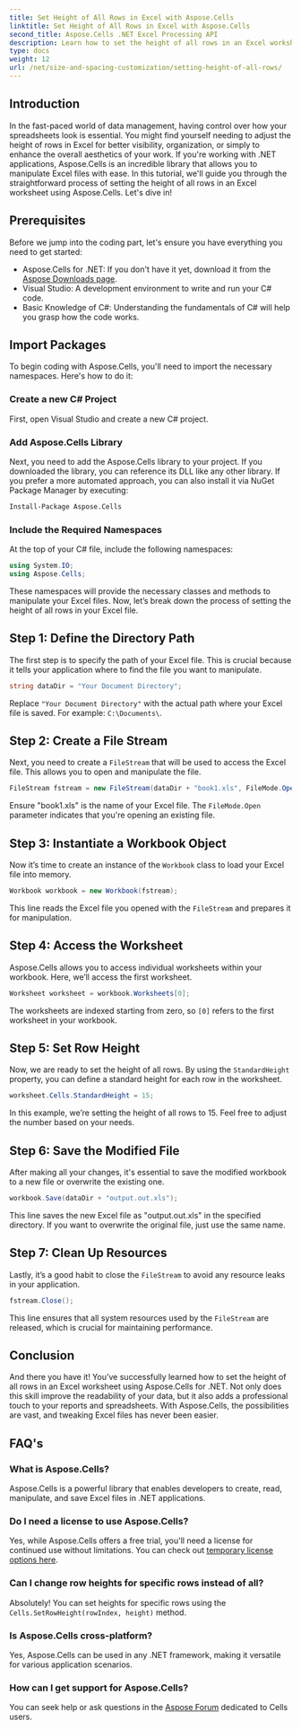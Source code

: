 ```yaml
---
title: Set Height of All Rows in Excel with Aspose.Cells
linktitle: Set Height of All Rows in Excel with Aspose.Cells
second_title: Aspose.Cells .NET Excel Processing API
description: Learn how to set the height of all rows in an Excel worksheet using Aspose.Cells for .NET with this comprehensive step-by-step tutorial
type: docs
weight: 12
url: /net/size-and-spacing-customization/setting-height-of-all-rows/
---
```

## Introduction
In the fast-paced world of data management, having control over how your spreadsheets look is essential. You might find yourself needing to adjust the height of rows in Excel for better visibility, organization, or simply to enhance the overall aesthetics of your work. If you're working with .NET applications, Aspose.Cells is an incredible library that allows you to manipulate Excel files with ease. In this tutorial, we'll guide you through the straightforward process of setting the height of all rows in an Excel worksheet using Aspose.Cells. Let's dive in!
## Prerequisites
Before we jump into the coding part, let's ensure you have everything you need to get started:
- Aspose.Cells for .NET: If you don't have it yet, download it from the [Aspose Downloads page](https://releases.aspose.com/cells/net/).
- Visual Studio: A development environment to write and run your C# code.
- Basic Knowledge of C#: Understanding the fundamentals of C# will help you grasp how the code works.
## Import Packages
To begin coding with Aspose.Cells, you'll need to import the necessary namespaces. Here's how to do it:
### Create a new C# Project
First, open Visual Studio and create a new C# project.
### Add Aspose.Cells Library
Next, you need to add the Aspose.Cells library to your project. If you downloaded the library, you can reference its DLL like any other library.
If you prefer a more automated approach, you can also install it via NuGet Package Manager by executing:
```bash
Install-Package Aspose.Cells
```
### Include the Required Namespaces
At the top of your C# file, include the following namespaces:
```csharp
using System.IO;
using Aspose.Cells;
```
These namespaces will provide the necessary classes and methods to manipulate your Excel files.
Now, let’s break down the process of setting the height of all rows in your Excel file.
## Step 1: Define the Directory Path
The first step is to specify the path of your Excel file. This is crucial because it tells your application where to find the file you want to manipulate.
```csharp
string dataDir = "Your Document Directory";
```
Replace `"Your Document Directory"` with the actual path where your Excel file is saved. For example: `C:\Documents\`.
## Step 2: Create a File Stream
Next, you need to create a `FileStream` that will be used to access the Excel file. This allows you to open and manipulate the file.
```csharp
FileStream fstream = new FileStream(dataDir + "book1.xls", FileMode.Open);
```
Ensure "book1.xls" is the name of your Excel file. The `FileMode.Open` parameter indicates that you're opening an existing file.
## Step 3: Instantiate a Workbook Object
Now it’s time to create an instance of the `Workbook` class to load your Excel file into memory.
```csharp
Workbook workbook = new Workbook(fstream);
```
This line reads the Excel file you opened with the `FileStream` and prepares it for manipulation.
## Step 4: Access the Worksheet
Aspose.Cells allows you to access individual worksheets within your workbook. Here, we’ll access the first worksheet.
```csharp
Worksheet worksheet = workbook.Worksheets[0];
```
The worksheets are indexed starting from zero, so `[0]` refers to the first worksheet in your workbook.
## Step 5: Set Row Height
Now, we are ready to set the height of all rows. By using the `StandardHeight` property, you can define a standard height for each row in the worksheet.
```csharp
worksheet.Cells.StandardHeight = 15;
```
In this example, we’re setting the height of all rows to 15. Feel free to adjust the number based on your needs.
## Step 6: Save the Modified File
After making all your changes, it's essential to save the modified workbook to a new file or overwrite the existing one.
```csharp
workbook.Save(dataDir + "output.out.xls");
```
This line saves the new Excel file as "output.out.xls" in the specified directory. If you want to overwrite the original file, just use the same name.
## Step 7: Clean Up Resources
Lastly, it’s a good habit to close the `FileStream` to avoid any resource leaks in your application.
```csharp
fstream.Close();
```
This line ensures that all system resources used by the `FileStream` are released, which is crucial for maintaining performance.
## Conclusion
And there you have it! You’ve successfully learned how to set the height of all rows in an Excel worksheet using Aspose.Cells for .NET. Not only does this skill improve the readability of your data, but it also adds a professional touch to your reports and spreadsheets. With Aspose.Cells, the possibilities are vast, and tweaking Excel files has never been easier.
## FAQ's
### What is Aspose.Cells?
Aspose.Cells is a powerful library that enables developers to create, read, manipulate, and save Excel files in .NET applications.
### Do I need a license to use Aspose.Cells?
Yes, while Aspose.Cells offers a free trial, you'll need a license for continued use without limitations. You can check out [temporary license options here](https://purchase.aspose.com/temporary-license/).
### Can I change row heights for specific rows instead of all?
Absolutely! You can set heights for specific rows using the `Cells.SetRowHeight(rowIndex, height)` method.
### Is Aspose.Cells cross-platform?
Yes, Aspose.Cells can be used in any .NET framework, making it versatile for various application scenarios.
### How can I get support for Aspose.Cells?
You can seek help or ask questions in the [Aspose Forum](https://forum.aspose.com/c/cells/9) dedicated to Cells users.
